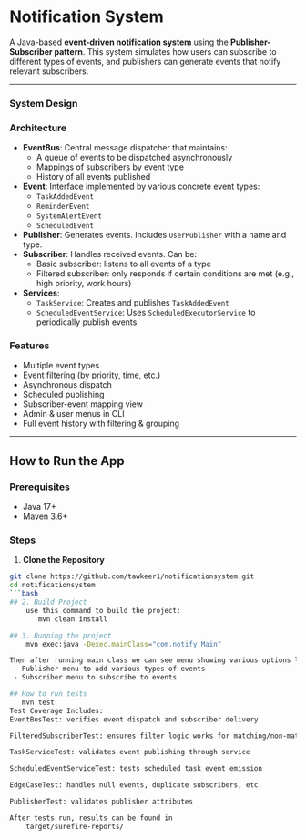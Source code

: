 # Notification System

A Java-based **event-driven notification system** using the **Publisher-Subscriber pattern**. 
This system simulates how users can subscribe to different types of events, and publishers can 
generate events that notify relevant subscribers.

---
### System Design

### Architecture

- **EventBus**: Central message dispatcher that maintains:
    - A queue of events to be dispatched asynchronously
    - Mappings of subscribers by event type
    - History of all events published
- **Event**: Interface implemented by various concrete event types:
    - `TaskAddedEvent`
    - `ReminderEvent`
    - `SystemAlertEvent`
    - `ScheduledEvent`
- **Publisher**: Generates events. Includes `UserPublisher` with a name and type.
- **Subscriber**: Handles received events. Can be:
    - Basic subscriber: listens to all events of a type
    - Filtered subscriber: only responds if certain conditions are met (e.g., high priority, work hours)
- **Services**:
    - `TaskService`: Creates and publishes `TaskAddedEvent`
    - `ScheduledEventService`: Uses `ScheduledExecutorService` to periodically publish events

###  Features

- Multiple event types
- Event filtering (by priority, time, etc.)
- Asynchronous dispatch
- Scheduled publishing
- Subscriber-event mapping view
- Admin & user menus in CLI
- Full event history with filtering & grouping

---

## How to Run the App

### Prerequisites

- Java 17+
- Maven 3.6+

### Steps

1. **Clone the Repository**

```bash
git clone https://github.com/tawkeer1/notificationsystem.git
cd notificationsystem
```bash
## 2. Build Project
    use this command to build the project:
       mvn clean install

## 3. Running the project
    mvn exec:java -Dexec.mainClass="com.notify.Main"

Then after running main class we can see menu showing various options like:
 - Publisher menu to add various types of events
 - Subscriber menu to subscribe to events

## How to run tests
   mvn test
Test Coverage Includes:
EventBusTest: verifies event dispatch and subscriber delivery

FilteredSubscriberTest: ensures filter logic works for matching/non-matching events

TaskServiceTest: validates event publishing through service

ScheduledEventServiceTest: tests scheduled task event emission

EdgeCaseTest: handles null events, duplicate subscribers, etc.

PublisherTest: validates publisher attributes

After tests run, results can be found in
    target/surefire-reports/
